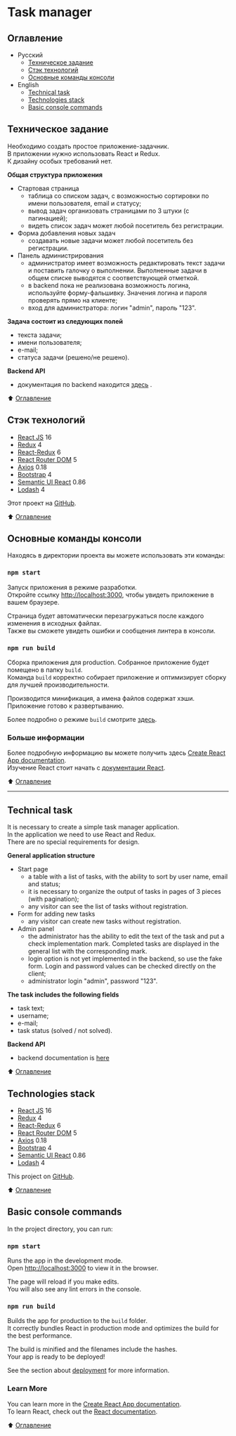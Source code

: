 # Task manager

<a name="table_of_contents"></a>
## Оглавление
- Русский
  - [Техническое задание](#ru_task)
  - [Стэк технологий](#ru_stack)
  - [Основные команды консоли](#ru_commands)
- English
  - [Technical task](#en_task)
  - [Technologies stack](#en_stack)
  - [Basic console commands](#en_commands)

<a name="ru_task"></a>
## Техническое задание
Необходимо создать простое приложение-задачник.<br>
В приложении нужно использовать React и Redux.<br>
К дизайну особых требований нет.

**Общая структура приложения**
- Стартовая страница    
  - таблица со списком задач, с возможностью сортировки по имени пользователя, email и статусу;
  - вывод задач организовать страницами по 3 штуки (с пагинацией);
  - видеть список задач может любой посетитель без регистрации.
- Форма добавления новых задач
  - создавать новые задачи может любой посетитель без регистрации.
- Панель администрирования
  - администратор имеет возможность редактировать текст задачи и поставить галочку о выполнении.  Выполненные задачи в общем списке выводятся с соответствующей отметкой. 
  - в backend пока не реализована возможность логина, используйте форму-фальшивку. Значения логина и пароля проверять прямо на клиенте;
  - вход для администратора: логин "admin", пароль "123".    

**Задача состоит из следующих полей**
- текста задачи;
- имени пользователя;
- е-mail;
- статуса задачи (решено/не решено).     

**Backend API**    
- документация по backend находится [здесь](https://uxcandy.com/~shapoval/test-task-backend/docs.html)   .

:arrow_up: [Оглавление](#table_of_contents)    

<a name="ru_stack"></a>
## Стэк технологий
- [React JS](https://ru.reactjs.org/) 16
- [Redux](https://redux.js.org/) 4
- [React-Redux](https://react-redux.js.org/) 6
- [React Router DOM](https://github.com/ReactTraining/react-router#readme) 5
- [Axios](https://github.com/axios/axios#readme) 0.18
- [Bootstrap](https://getbootstrap.com/) 4
- [Semantic UI React](https://react.semantic-ui.com/) 0.86
- [Lodash](https://lodash.com/) 4 
          
Этот проект на [GitHub](https://github.com/Legmo/taskmanager).
   
:arrow_up: [Оглавление](#table_of_contents)    

<a name="ru_commands"></a>
## Основные команды консоли
Находясь в директории проекта вы можете использовать эти команды:

### `npm start`

Запуск приложения в режиме разработки.<br>
Откройте ссылку [http://localhost:3000](http://localhost:3000), чтобы увидеть приложение в вашем браузере.

Страница будет автоматически перезагружаться после каждого изменения в исходных файлах.<br>
Также вы сможете увидеть ошибки и сообщения линтера в консоли.

### `npm run build`

Сборка приложения для production. Собранное приложение будет помещено в папку `build`.<br>
Команда `build` корректно собирает приложение и оптимизирует сборку для лучшей производительности.

Производится минификация, а имена файлов содержат хэши. <br>
Приложение готово к развертыванию.

Более подробно о режиме `build` смотрите [здесь](https://facebook.github.io/create-react-app/docs/deployment).

### Больше информации

Более подробную информацию вы можете получить здесь [Create React App documentation](https://facebook.github.io/create-react-app/docs/getting-started).<br>
Изучение React стоит начать с [документации React](https://ru.reactjs.org/).
   

:arrow_up: [Оглавление](#table_of_contents)    

____

<a name="en_task"></a>
## Technical task
It is necessary to  create a simple task manager application.<br>
In the application we need to use React and Redux.<br>
There are no special requirements for design.<br>

**General application structure**
- Start page   
    - a table with a list of tasks, with the ability to sort by user name, email and status;
    - it is necessary to organize the output of tasks in pages of 3 pieces (with pagination);
    - any visitor can see the list of tasks without registration.
- Form for adding new tasks
    - any visitor can create new tasks without registration.
- Admin panel
    - the administrator has the ability to edit the text of the task and put a check implementation mark. Completed tasks are displayed in the general list with the corresponding mark.
    - login option is not yet implemented in the backend, so use the fake form. Login and password values can be checked directly on the client;
    - administrator login "admin", password "123".

**The task includes the following fields**
- task text;
- username;
- e-mail;
- task status (solved / not solved).  

**Backend API**    
- backend documentation is [here](https://uxcandy.com/~shapoval/test-task-backend/docs.html)   

:arrow_up: [Оглавление](#table_of_contents)    

<a name="en_stack"></a>
## Technologies stack
- [React JS](https://reactjs.org/) 16
- [Redux](https://redux.js.org/) 4
- [React-Redux](https://react-redux.js.org/) 6
- [React Router DOM](https://github.com/ReactTraining/react-router#readme) 5
- [Axios](https://github.com/axios/axios#readme) 0.18
- [Bootstrap](https://getbootstrap.com/) 4
- [Semantic UI React](https://react.semantic-ui.com/) 0.86
- [Lodash](https://lodash.com/) 4 
          
This project on [GitHub](https://github.com/Legmo/taskmanager).
   
:arrow_up: [Оглавление](#table_of_contents)    

<a name="en_commands"></a>
## Basic console commands
In the project directory, you can run:

### `npm start`

Runs the app in the development mode.<br>
Open [http://localhost:3000](http://localhost:3000) to view it in the browser.

The page will reload if you make edits.<br>
You will also see any lint errors in the console.

### `npm run build`

Builds the app for production to the `build` folder.<br>
It correctly bundles React in production mode and optimizes the build for the best performance.

The build is minified and the filenames include the hashes.<br>
Your app is ready to be deployed!

See the section about [deployment](https://facebook.github.io/create-react-app/docs/deployment) for more information.

### Learn More
You can learn more in the [Create React App documentation](https://facebook.github.io/create-react-app/docs/getting-started).<br>
To learn React, check out the [React documentation](https://reactjs.org/).
   

:arrow_up: [Оглавление](#table_of_contents)    